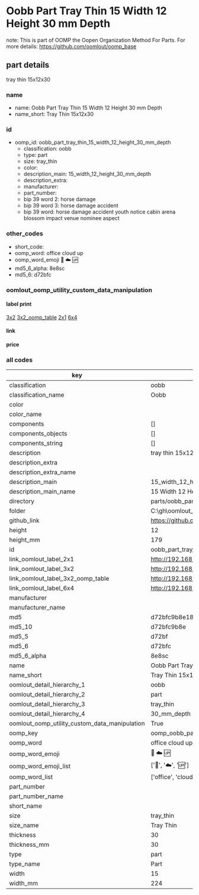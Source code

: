 # Oobb Part Tray Thin 15 Width 12 Height 30 mm Depth  

note: This is part of OOMP the Oopen Organization Method For Parts. For more details: https://github.com/oomlout/oomp_base

##  part details
  



tray thin 15x12x30



### name
* name: Oobb Part Tray Thin 15 Width 12 Height 30 mm Depth
* name_short: Tray Thin 15x12x30 
### id
* oomp_id: oobb_part_tray_thin_15_width_12_height_30_mm_depth
  * classification: oobb
  * type: part
  * size: tray_thin
  * color: 
  * description_main: 15_width_12_height_30_mm_depth
  * description_extra: 
  * manufacturer: 
  * part_number: 
  * bip 39 word 2: horse damage
  * bip 39 word 3: horse damage accident
  * bip 39 word: horse damage accident youth notice cabin arena blossom impact venue nominee aspect

### other_codes
* short_code: 
* oomp_word: office cloud up
* oomp_word_emoji :office: :cloud: :up:
* md5_6_alpha: 8e8sc
* md5_6: d72bfc






### oomlout_oomp_utility_custom_data_manipulation
#### label print
[3x2](http://192.168.1.245:1112/?label=oomp%208e8sc)
[3x2_oomp_table](http://192.168.1.108:1112/?label=oomp%208e8sc)
[2x1](http://192.168.1.242:1112/?label=oomp%208e8sc)
[6x4](http://192.168.1.55:1112/?label=oomp%208e8sc)    

#### link

                              

#### price







### all codes 
| key | value |  
| --- | --- |  
| classification | oobb |  
| classification_name | Oobb |  
| color |  |  
| color_name |  |  
| components | [] |  
| components_objects | [] |  
| components_string | [] |  
| description | tray thin 15x12x30 |  
| description_extra |  |  
| description_extra_name |  |  
| description_main | 15_width_12_height_30_mm_depth |  
| description_main_name | 15 Width 12 Height 30 mm Depth |  
| directory | parts/oobb_part_tray_thin_15_width_12_height_30_mm_depth |  
| folder | C:\gh\oomlout_oobb_version_4_generated_parts\parts\oobb_part_tray_thin_15_width_12_height_30_mm_depth |  
| github_link | https://github.com/oomlout/oomlout_oomp_part_src/tree/main/parts/oobb_part_tray_thin_15_width_12_height_30_mm_depth |  
| height | 12 |  
| height_mm | 179 |  
| id | oobb_part_tray_thin_15_width_12_height_30_mm_depth |  
| link_oomlout_label_2x1 | http://192.168.1.242:1112/?label=oomp%208e8sc |  
| link_oomlout_label_3x2 | http://192.168.1.245:1112/?label=oomp%208e8sc |  
| link_oomlout_label_3x2_oomp_table | http://192.168.1.108:1112/?label=oomp%208e8sc |  
| link_oomlout_label_6x4 | http://192.168.1.55:1112/?label=oomp%208e8sc |  
| manufacturer |  |  
| manufacturer_name |  |  
| md5 | d72bfc9b8e18016c7f4b7ff602cdc36e |  
| md5_10 | d72bfc9b8e |  
| md5_5 | d72bf |  
| md5_6 | d72bfc |  
| md5_6_alpha | 8e8sc |  
| name | Oobb Part Tray Thin 15 Width 12 Height 30 mm Depth |  
| name_short | Tray Thin 15x12x30  |  
| oomlout_detail_hierarchy_1 | oobb |  
| oomlout_detail_hierarchy_2 | part |  
| oomlout_detail_hierarchy_3 | tray_thin |  
| oomlout_detail_hierarchy_4 | 30_mm_depth |  
| oomlout_oomp_utility_custom_data_manipulation | True |  
| oomp_key | oomp_oobb_part_tray_thin_15_width_12_height_30_mm_depth |  
| oomp_word | office cloud up |  
| oomp_word_emoji | :office: :cloud: :up: |  
| oomp_word_emoji_list | [':office:', ':cloud:', ':up:'] |  
| oomp_word_list | ['office', 'cloud', 'up'] |  
| part_number |  |  
| part_number_name |  |  
| short_name |  |  
| size | tray_thin |  
| size_name | Tray Thin |  
| thickness | 30 |  
| thickness_mm | 30 |  
| type | part |  
| type_name | Part |  
| width | 15 |  
| width_mm | 224 |  
